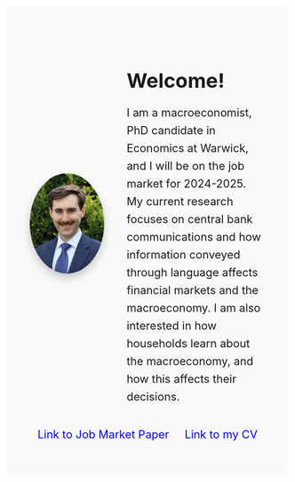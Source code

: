 <header style="background-color: #f9f9f9; padding: 60px 40px;">
  <div style="display: flex; align-items: center; justify-content: center; gap: 40px; max-width: 1920px; margin: auto;">
    <div style="width: 35%; display: flex; justify-content: center;">
      <img src="files/images/profile_lowres.png" alt="Profile Image" style="border-radius: 50%; box-shadow: 0 8px 16px rgba(0, 0, 0, 0.2);">
    </div>
    <div style="width: 65%; text-align: left;">
      <h1 style="font-size: 36px; margin-bottom: 20px;">Welcome!</h1>
      <p style="font-size: 20px; line-height: 1.6; margin: 0;">
        I am a macroeconomist, PhD candidate in Economics at Warwick, and I will be on the job market for 2024-2025. My current research focuses on central bank communications and how information conveyed through language affects financial markets and the macroeconomy. I am also interested in how households learn about the macroeconomy, and how this affects their decisions.
      </p>
    </div>
  </div>
  
  <!-- Links Section -->
  <div style="display: flex; justify-content: space-around; margin-top: 40px;">
    <a href="https://warwick.ac.uk/fac/soc/economics/staff/garhassall/gavinhassall-jmp.pdf" style="text-decoration: none; color: blue; font-size: 20px;">Link to Job Market Paper</a>
    <a href="https://warwick.ac.uk/fac/soc/economics/staff/garhassall/gavinhassall-cv.pdf" style="text-decoration: none; color: blue; font-size: 20px;">Link to my CV</a>
  </div>
</header>
